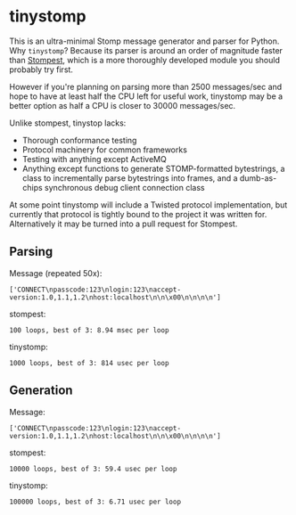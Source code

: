 
# tinystomp

This is an ultra-minimal Stomp message generator and parser for Python. Why
`tinystomp`? Because its parser is around an order of magnitude faster than <a
href="https://github.com/nikipore/stompest/">Stompest</a>, which is a more
thoroughly developed module you should probably try first.

However if you're planning on parsing more than 2500 messages/sec and hope to
have at least half the CPU left for useful work, tinystomp may be a better
option as half a CPU is closer to 30000 messages/sec.

Unlike stompest, tinystop lacks:

* Thorough conformance testing
* Protocol machinery for common frameworks
* Testing with anything except ActiveMQ
* Anything except functions to generate STOMP-formatted bytestrings, a class to
  incrementally parse bytestrings into frames, and a dumb-as-chips synchronous
  debug client connection class

At some point tinystomp will include a Twisted protocol implementation, but
currently that protocol is tightly bound to the project it was written for.
Alternatively it may be turned into a pull request for Stompest.


## Parsing

Message (repeated 50x):

    ['CONNECT\npasscode:123\nlogin:123\naccept-version:1.0,1.1,1.2\nhost:localhost\n\n\x00\n\n\n\n']

stompest:

    100 loops, best of 3: 8.94 msec per loop

tinystomp:

    1000 loops, best of 3: 814 usec per loop


## Generation

Message:

    ['CONNECT\npasscode:123\nlogin:123\naccept-version:1.0,1.1,1.2\nhost:localhost\n\n\x00\n\n\n\n']

stompest:

    10000 loops, best of 3: 59.4 usec per loop

tinystomp:

    100000 loops, best of 3: 6.71 usec per loop
